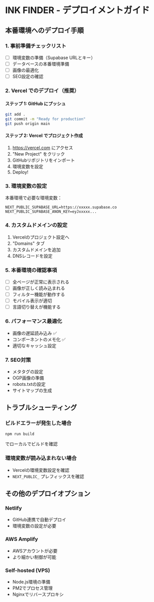 # INK FINDER - デプロイメントガイド

## 本番環境へのデプロイ手順

### 1. 事前準備チェックリスト

- [ ] 環境変数の準備（Supabase URLとキー）
- [ ] データベースの本番環境準備
- [ ] 画像の最適化
- [ ] SEO設定の確認

### 2. Vercel でのデプロイ（推奨）

#### ステップ 1: GitHub にプッシュ
```bash
git add .
git commit -m "Ready for production"
git push origin main
```

#### ステップ 2: Vercel でプロジェクト作成
1. https://vercel.com にアクセス
2. "New Project" をクリック
3. GitHubリポジトリをインポート
4. 環境変数を設定
5. Deploy!

### 3. 環境変数の設定

本番環境で必要な環境変数：
```
NEXT_PUBLIC_SUPABASE_URL=https://xxxxx.supabase.co
NEXT_PUBLIC_SUPABASE_ANON_KEY=eyJxxxxx...
```

### 4. カスタムドメインの設定

1. Vercelのプロジェクト設定へ
2. "Domains" タブ
3. カスタムドメインを追加
4. DNSレコードを設定

### 5. 本番環境の確認事項

- [ ] 全ページが正常に表示される
- [ ] 画像が正しく読み込まれる
- [ ] フィルター機能が動作する
- [ ] モバイル表示が適切
- [ ] 言語切り替えが機能する

### 6. パフォーマンス最適化

- 画像の遅延読み込み ✅
- コンポーネントのメモ化 ✅
- 適切なキャッシュ設定

### 7. SEO対策

- メタタグの設定
- OGP画像の準備
- robots.txtの設定
- サイトマップの生成

## トラブルシューティング

### ビルドエラーが発生した場合
```bash
npm run build
```
でローカルでビルドを確認

### 環境変数が読み込まれない場合
- Vercelの環境変数設定を確認
- `NEXT_PUBLIC_` プレフィックスを確認

## その他のデプロイオプション

### Netlify
- GitHub連携で自動デプロイ
- 環境変数の設定が必要

### AWS Amplify
- AWSアカウントが必要
- より細かい制御が可能

### Self-hosted (VPS)
- Node.js環境の準備
- PM2でプロセス管理
- Nginxでリバースプロキシ